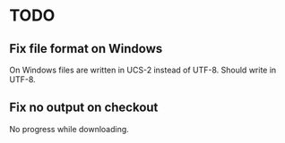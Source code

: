# TODO

## Fix file format on Windows

On Windows files are written in UCS-2 instead of UTF-8. Should write in UTF-8.

## Fix no output on checkout

No progress while downloading.
